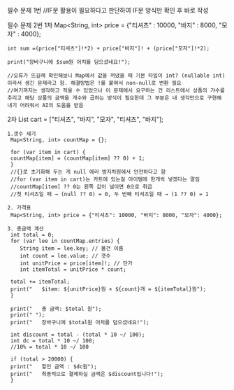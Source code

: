 필수 문제 1번
//IF문 활용이 필요하다고 판단하여 IF문 양식만 확인 후 바로 작성

필수 문제 2번
1차
Map<String, int> price = {"티셔츠" : 10000, "바지" : 8000, "모자" : 4000};

    int sum =(price["티셔츠"]!*2) + price["바지"]! + (price["모자"]!*2);

    print("장바구니에 $sum원 어치를 담으셨네요!");

    //오류가 뜨길래 확인해보니 Map에서 값을 꺼냈을 때 기본 타입이 int? (nullable int) 이라서 생긴 문제라고 함. 해결방법은 !를 붙여서 non-null로 변환 필요
    //여기까지는 생각하고 적을 수 있었으나 이 문제에서 요구하는 건 리스트에서 상품의 갸수를 추리고 해당 상품의 금액을 개수와 곱하는 방식이 필요한데 그 부분은 내 생각만으로 구현해 내기 어려워서 AI의 도움을 받음

2차
List<String> cart = ["티셔츠", "바지", "모자", "티셔츠", "바지"];

    1.갯수 세기
     Map<String, int> countMap = {};

     for (var item in cart) {
     countMap[item] = (countMap[item] ?? 0) + 1;
     }
     //{}로 초기화해 두는 게 null 에러 방지차원에서 안전하다고 함
     //for (var item in cart)는 카트에 있는걸 아이템에 한개씩 넣겠다는 말임
     //countMap[item] ?? 0는 왼쪽 값이 널이면 0으로 취급
     //첫 티셔츠일 때 → (null ?? 0) = 0, 두 번째 티셔츠일 때 → (1 ?? 0) = 1

    2. 가격표
     Map<String, int> price = {"티셔츠": 10000, "바지": 8000, "모자": 4000};

    3. 총금액 계산
     int total = 0;
     for (var lee in countMap.entries) {
        String item = lee.key; // 물건 이름
        int count = lee.value; // 갯수
        int unitPrice = price[item]!; // 단가
        int itemTotal = unitPrice * count;

     total += itemTotal;
     print("   $item: ${unitPrice}원 × ${count}개 = ${itemTotal}원");
     }

     print("   총 금액: $total 원");
     print(" ");
     print("   장바구니에 $total원 어치를 담으셨네요!");

     int discount = total - (total * 10 ~/ 100);
     int dc = total * 10 ~/ 100;
     //10% = total * 10 ~/ 100

     if (total > 20000) {
     print("   할인 금액 : $dc원");
     print("   최종적으로 결제하실 금액은 $discount입니다!");
     }
